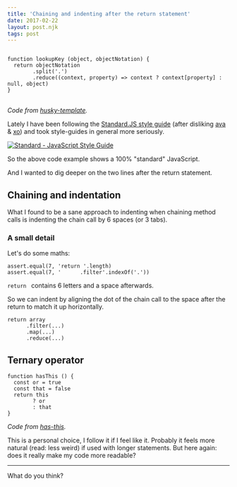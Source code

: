 ```yaml
---
title: 'Chaining and indenting after the return statement'
date: 2017-02-22
layout: post.njk
tags: post
---
```


<pre class="f4">
<code>
function lookupKey (object, objectNotation) {
  return objectNotation
        .split('.')
        .reduce((context, property) => context ? context[property] : null, object)
}
</code>
</pre>

*Code from [husky-template](https://github.com/christian-fei/husky-template/blob/master/utils.js#L6).*

Lately I have been following the [Standard.JS style guide](http://standardjs.com/) (after disliking [ava](https://www.npmjs.com/package/ava) & [xo](https://www.npmjs.com/package/xo)) and took style-guides in general more seriously.

[![Standard - JavaScript Style Guide](https://cdn.rawgit.com/feross/standard/master/badge.svg)](https://github.com/feross/standard)

So the above code example shows a 100% "standard" JavaScript.

And I wanted to dig deeper on the two lines after the return statement.

## Chaining and indentation

What I found to be a sane approach to indenting when chaining method calls is indenting the chain call by 6 spaces (or 3 tabs).

### A small detail

Let's do some maths:

```
assert.equal(7, 'return '.length)
assert.equal(7, '      .filter'.indexOf('.'))
```

`return ` contains 6 letters and a space afterwards.

So we can indent by aligning the dot of the chain call to the space after the return to match it up horizontally.

```
return array
      .filter(...)
      .map(...)
      .reduce(...)
```

## Ternary operator

```
function hasThis () {
  const or = true
  const that = false
  return this
        ? or
        : that
}
```
*Code from [has-this](https://github.com/christian-fei/has-this/blob/master/index.js#L3).*

This is a personal choice, I follow it if I feel like it. Probably it feels more natural (read: less weird) if used with longer statements. But here again: does it really make my code more readable?

---

What do you think?
